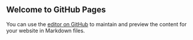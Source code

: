 ## Welcome to GitHub Pages

You can use the [editor on GitHub](https://github.com/AlwanAlfianS/MatrialApps-Java-Desktop/edit/master/README.md) to maintain and preview the content for your website in Markdown files.
